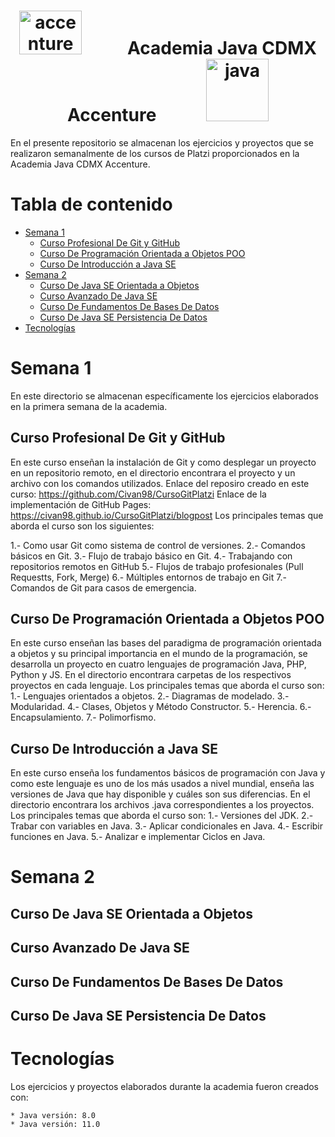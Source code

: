  <h1 align="center"> <img width="100" height="70" src="https://tecnoideas20.com/wp-content/uploads/2020/01/accenture.png" alt="accenture">&nbsp;&nbsp;&nbsp;&nbsp;&nbsp;&nbsp;&nbsp;&nbsp;&nbsp;&nbsp; Academia Java CDMX Accenture &nbsp;&nbsp;&nbsp;&nbsp;&nbsp;&nbsp;&nbsp;&nbsp;&nbsp;&nbsp; <img width="100" src="http://cdn2.dineroenimagen.com/media/dinero/styles/xlarge/public/images/blogs/javalogo.jpg" alt="java"></h1>



<p> En el presente repositorio se almacenan los ejercicios y proyectos que se realizaron semanalmente de los cursos de Platzi proporcionados en la Academia Java CDMX Accenture. </p>

 Tabla de contenido
====================
<!--ts-->
   * [Semana 1](#semana-1)
      * [Curso Profesional De Git y GitHub](#Curso-Profesional-De-Git-y-GitHub)
      * [Curso De Programación Orientada a Objetos POO](#Curso-De-Programación-Orientada-a-Objetos-POO)
      * [Curso De Introducción a Java SE](#Curso-De-Introducción-a-Java-SE)
   * [Semana 2](#semana-2)
     * [Curso De Java SE Orientada a Objetos](#Curso-De-Java-SE-Orientado-a-Objetos)
     * [Curso Avanzado De Java SE](#Curso-Avanzado-De-Java-SE)
     * [Curso De Fundamentos De Bases De Datos](#Curso-De-Fundamentos-De-Bases-De-Datos)
     * [Curso De Java SE Persistencia De Datos](#Curso-De-Java-SE-Persistencia-De-Datos)
  * [Tecnologías](#Tecnologías)
<!--te-->



 Semana 1
 =========
 En este directorio se almacenan específicamente los ejercicios elaborados en la primera semana de la academia.

 Curso Profesional De Git y GitHub
 ----------------------------------
 En este curso enseñan la instalación de Git y como desplegar un proyecto en un repositorio remoto, en el directorio encontrara el proyecto y un archivo con los comandos utilizados. 
Enlace del reposiro creado en este curso: https://github.com/Civan98/CursoGitPlatzi
Enlace de la implementación de GitHub Pages: https://civan98.github.io/CursoGitPlatzi/blogpost
Los principales temas que aborda el curso son los siguientes:

1.- Como usar Git como sistema de control de versiones.
2.- Comandos básicos en Git.
3.- Flujo de trabajo básico en Git.
4.- Trabajando con repositorios remotos en GitHub
5.- Flujos de trabajo profesionales (Pull Requestts, Fork, Merge)
6.- Múltiples entornos de trabajo en Git
7.- Comandos de Git para casos de emergencia.


 Curso De Programación Orientada a Objetos POO
 ----------------------------------------------
 En este curso enseñan las bases del paradigma de programación orientada a objetos y su principal importancia en el mundo de la programación, se desarrolla un proyecto en cuatro lenguajes de programación Java, PHP, Python y JS. En el directorio encontrara carpetas de los respectivos proyectos en cada lenguaje.
Los principales temas que aborda el curso son: 
1.- Lenguajes orientados a objetos.
2.- Diagramas de modelado.
3.- Modularidad.
4.- Clases, Objetos y Método Constructor.
5.- Herencia.
6.- Encapsulamiento.
7.- Polimorfismo.


Curso De Introducción a Java SE
----------------------------------
En este curso enseña los fundamentos básicos de programación con Java y como este lenguaje es uno de los más usados a nivel mundial, enseña las versiones de Java que hay disponible y cuáles son sus diferencias. En el directorio encontrara los archivos .java correspondientes a los proyectos.
Los principales temas que aborda el curso son: 
1.- Versiones del JDK.
2.- Trabar con variables en Java.
3.- Aplicar condicionales en Java.
4.- Escribir funciones en Java.
5.- Analizar e implementar Ciclos en Java.

	
 Semana 2
 =========
 
 Curso De Java SE Orientada a Objetos
 ------------------------------------
 
 Curso Avanzado De Java SE
 --------------------------
     
 Curso De Fundamentos De Bases De Datos
 ------------------------------------
     
     
 Curso De Java SE Persistencia De Datos
 -----------------------------------------
 
 
 Tecnologías
 ============
Los ejercicios y proyectos elaborados durante la academia fueron creados con:
```
* Java versión: 8.0
* Java versión: 11.0
```



